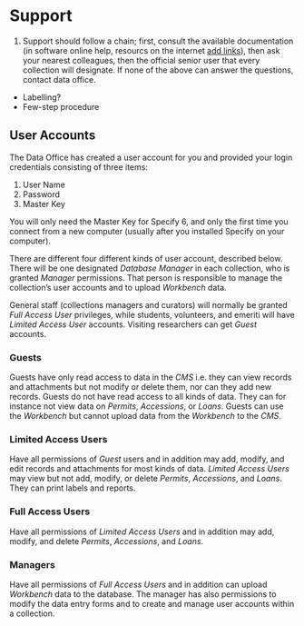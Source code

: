 # Support
1. Support should follow a chain; first, consult the available documentation (in software online help, resourcs on the internet [add links](#)), then ask your nearest colleagues, then the official senior user that every collection will designate. If none of the above can answer the questions, contact data office.


-  Labelling?
-  Few-step procedure


## User Accounts

The Data Office has created a user account for you and provided your login credentials consisting of three items:

1. User Name
2. Password
3. Master Key

You will only need the Master Key for Specify 6, and only the first time you connect from a new computer (usually after you installed Specify on your computer).

There are different four different kinds of user account, described below. There will be one designated *Database Manager* in each collection, who is granted *Manager* permissions. That person is responsible to manage the collection’s user accounts and to upload *Workbench* data.

General staff (collections managers and curators) will normally be granted *Full Access User* privileges, while students, volunteers, and emeriti will have *Limited Access User* accounts. Visiting researchers can get *Guest* accounts.

### Guests
Guests have only read access to data in the *CMS* i.e. they can view records and attachments but not modify or delete them, nor can they add new records. Guests do not have read access to all kinds of data. They can for instance not view data on *Permits*, *Accessions*, or *Loans*. Guests can use the *Workbench* but cannot upload data from the *Workbench* to the *CMS*.

### Limited Access Users
Have all permissions of *Guest* users and in addition may add, modify, and edit records and attachments for most kinds of data. *Limited Access Users* may view but not add, modify, or delete *Permits*, *Accessions*, and *Loans*. They can print labels and reports.

### Full Access Users
Have all permissions of *Limited Access Users* and in addition may add, modify, and delete *Permits*, *Accessions*, and *Loans*.

### Managers
Have all permissions of *Full Access Users* and in addition can upload *Workbench* data to the database. The manager has also permissions to modify the data entry forms and to create and manage user accounts within a collection.
